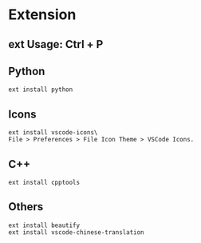 # Extension
## ext Usage: Ctrl + P

## Python
```
ext install python
```

## Icons
```
ext install vscode-icons\
File > Preferences > File Icon Theme > VSCode Icons.
```

## C++
```
ext install cpptools
```

## Others
```
ext install beautify
ext install vscode-chinese-translation
```
